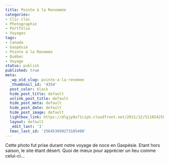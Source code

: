 ```yaml
---
title: Pointe à la Renommée
categories:
- Clic clac
- Photographie
- Portfolio
- Voyages
tags:
- Canada
- Gaspésie
- Pointe à la Renomée
- Québec
- Voyage
status: publish
published: true
meta:
  _wp_old_slug: pointe-a-la-renomee
  _thumbnail_id: '4354'
  post_color: black
  hide_post_title: default
  unlink_post_title: default
  hide_post_meta: default
  hide_post_date: default
  hide_post_image: default
  lightbox_link: https://dlgjp9x71cipk.cloudfront.net/2011/12/5118542586_af27d5829d_b.jpg
  layout: default
  _edit_last: '1'
  tmac_last_id: '256453699273105408'
---
```

<!--more-->

Cette photo fut prise durant notre voyage de noce en Gaspésie. Etant hors saison, le site étant désert. Quoi de mieux pour apprécier un lieu comme celui-ci...
